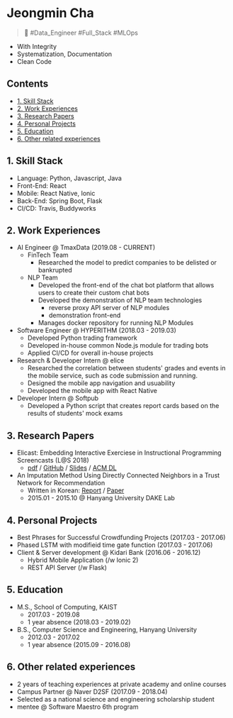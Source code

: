 # **Jeongmin Cha**
> 🤩 \#Data_Engineer \#Full_Stack \#MLOps  

* With Integrity
* Systematization, Documentation
* Clean Code

## Contents
* [1. Skill Stack](#1.-Skill-Stack)
* [2. Work Experiences](#2.-Work-Experiences)
* [3. Research Papers](#3.-Research-Papers)
* [4. Personal Projects](#4.-Personal-Projects)
* [5. Education](#5.-Education)
* [6. Other related experiences](#6.-Other-related-experiences)


## 1. Skill Stack
* Language: Python, Javascript, Java
* Front-End: React
* Mobile: React Native, Ionic
* Back-End: Spring Boot, Flask
* CI/CD: Travis, Buddyworks


## 2. Work Experiences
* AI Engineer @ TmaxData (2019.08 - CURRENT)
  * FinTech Team
    * Researched the model to predict companies to be delisted or bankrupted
  * NLP Team
    * Developed the front-end of the chat bot platform that allows users to create their custom chat bots
    * Developed the demonstration of NLP team technologies 
      * reverse proxy API server of NLP modules
      * demonstration front-end
    * Manages docker repository for running NLP Modules
* Software Engineer @ HYPERITHM (2018.03 - 2019.03)
  * Developed Python trading framework
  * Developed in-house common Node.js module for trading bots
  * Applied CI/CD for overall in-house projects
* Research & Developer Intern @ elice 
  * Researched the correlation between students' grades and events in the mobile service, such as code submission and running.
  * Designed the mobile app navigation and usuability
  * Developed the mobile app with React Native
* Developer Intern @ Softpub
  * Developed a Python script that creates report cards based on the results of students' mock exams


## 3. Research Papers
* Elicast: Embedding Interactive Exerciese in Instructional Programming Screencasts (L@S 2018)
  * [pdf](https://uilab.kaist.ac.kr/assets/research/UIST2018/uist2018_park.pdf) / [GitHub](https://github.com/elicast-research/elicast) / [Slides](https://uilab.kaist.ac.kr/assets/research/LAS2018/las2018_park_slides.pdf) / [ACM DL](https://dl.acm.org/citation.cfm?id=3231657)
* An Imputation Method Using Directly Connected Neighbors in a Trust Network for Recommendation
  * Written in Korean: [Report](https://jeongmincha.github.io/assets/projects/research/recommender-system/recommender-system-report.pdf) / [Paper](https://jeongmincha.github.io/assets/projects/research/recommender-system/recommender-system-paper.pdf)
  * 2015.01 - 2015.10 @ Hanyang University DAKE Lab


## 4. Personal Projects
* Best Phrases for Successful Crowdfunding Projects (2017.03 - 2017.06)
* Phased LSTM with modifieid time gate function (2017.03 - 2017.06)
* Client & Server development @ Kidari Bank (2016.06 - 2016.12)
  * Hybrid Mobile Application (/w Ionic 2)
  * REST API Server (/w Flask)


## 5. Education
* M.S., School of Computing, KAIST
  * 2017.03 - 2019.08
  * 1 year absence (2018.03 - 2019.02)
* B.S., Computer Science and Engineering, Hanyang University
  * 2012.03 - 2017.02
  * 1 year absence (2015.09 - 2016.08)


## 6. Other related experiences
* 2 years of teaching experiences at private academy and online courses
* Campus Partner @ Naver D2SF (2017.09 - 2018.04)
* Selected as a national science and engineering scholarship student
* mentee @ Software Maestro 6th program